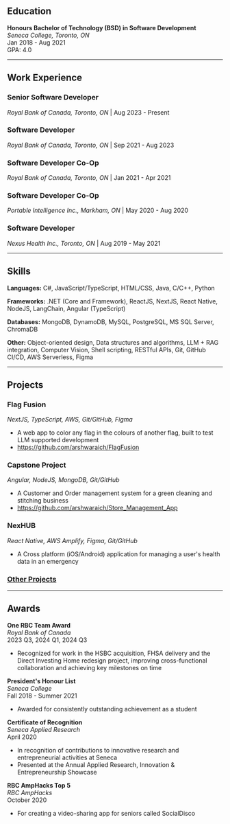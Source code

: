## Education
**Honours Bachelor of Technology (BSD) in Software Development**  
*Seneca College, Toronto, ON*  
Jan 2018 - Aug 2021  
GPA: 4.0

---

## Work Experience

### Senior Software Developer
*Royal Bank of Canada, Toronto, ON* | Aug 2023 - Present

### Software Developer
*Royal Bank of Canada, Toronto, ON* | Sep 2021 - Aug 2023

### Software Developer Co-Op
*Royal Bank of Canada, Toronto, ON* | Jan 2021 - Apr 2021

### Software Developer Co-Op
*Portable Intelligence Inc., Markham, ON* | May 2020 - Aug 2020

### Software Developer
*Nexus Health Inc., Toronto, ON* | Aug 2019 - May 2021

---

## Skills

**Languages:** C#, JavaScript/TypeScript, HTML/CSS, Java, C/C++, Python

**Frameworks:** .NET (Core and Framework), ReactJS, NextJS, React Native, NodeJS, LangChain, Angular (TypeScript)

**Databases:** MongoDB, DynamoDB, MySQL, PostgreSQL, MS SQL Server, ChromaDB

**Other:** Object-oriented design, Data structures and algorithms, LLM + RAG integration, Computer Vision, Shell scripting, RESTful APIs, Git, GitHub CI/CD, AWS Serverless, Figma

---

## Projects

### Flag Fusion
*NextJS, TypeScript, AWS, Git/GitHub, Figma*
- A web app to color any flag in the colours of another flag, built to test LLM supported development
- https://github.com/arshwaraich/FlagFusion

### Capstone Project
*Angular, NodeJS, MongoDB, Git/GitHub*
- A Customer and Order management system for a green cleaning and stitching business
- https://github.com/arshwaraich/Store_Management_App

### NexHUB
*React Native, AWS Amplify, Figma, Git/GitHub*
- A Cross platform (iOS/Android) application for managing a user's health data in an emergency

### [Other Projects](https://github.com/arshwaraich)

---

## Awards

**One RBC Team Award**  
*Royal Bank of Canada*  
2023 Q3, 2024 Q1, 2024 Q3
- Recognized for work in the HSBC acquisition, FHSA delivery and the Direct Investing Home redesign project, improving cross-functional collaboration and achieving key milestones on time

**President's Honour List**  
*Seneca College*  
Fall 2018 - Summer 2021
- Awarded for consistently outstanding achievement as a student

**Certificate of Recognition**  
*Seneca Applied Research*  
April 2020
- In recognition of contributions to innovative research and entrepreneurial activities at Seneca
- Presented at the Annual Applied Research, Innovation & Entrepreneurship Showcase

**RBC AmpHacks Top 5**  
*RBC AmpHacks*  
October 2020
- For creating a video-sharing app for seniors called SocialDisco